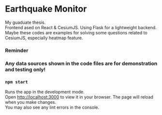 # Earthquake Monitor
My guaduate thesis.\
Frontend ased on React & CesiumJS. Using Flask for a lightweight backend.\
Maybe these codes are examples for solving some questions related to CesiumJS, especially heatmap feature.

### Reminder
### Any data sources shown in the code files are for demonstration and testing only!

### `npm start`
Runs the app in the development mode.\
Open [http://localhost:3000](http://localhost:3000) to view it in your browser.
The page will reload when you make changes.\
You may also see any lint errors in the console.
